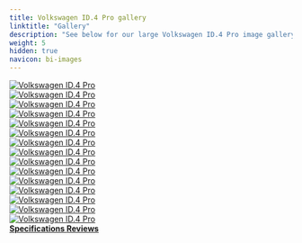 ```yaml
---
title: Volkswagen ID.4 Pro gallery
linktitle: "Gallery"
description: "See below for our large Volkswagen ID.4 Pro image gallery. Click pictures for high-resolution versions."
weight: 5
hidden: true
navicon: bi-images
---
```

<!-- markdownlint-disable MD033 -->
<div class="row" id ="my-gallery">
	<div class="pswp-grid-item col-6 col-md-4">
		<a href="https://media.evkx.net/multimedia/models/volkswagen/id.4/id.4_pro/details_1.jpg"
data-pswp-src="https://media.evkx.net/multimedia/models/volkswagen/id.4/id.4_pro/details_1.jpg"
data-pswp-width="3000"
data-pswp-height="1979" 
target="_blank">
			<img src="https://media.evkx.net/multimedia/models/volkswagen/id.4/id.4_pro/details_1_xst.jpg" alt="Volkswagen ID.4 Pro" class="img-fluid " />
		</a>
	</div>
	<div class="pswp-grid-item col-6 col-md-4">
		<a href="https://media.evkx.net/multimedia/models/volkswagen/id.4/id.4_pro/exterior_1.jpg"
data-pswp-src="https://media.evkx.net/multimedia/models/volkswagen/id.4/id.4_pro/exterior_1.jpg"
data-pswp-width="3000"
data-pswp-height="1922" 
target="_blank">
			<img src="https://media.evkx.net/multimedia/models/volkswagen/id.4/id.4_pro/exterior_1_xst.jpg" alt="Volkswagen ID.4 Pro" class="img-fluid " />
		</a>
	</div>
	<div class="pswp-grid-item col-6 col-md-4">
		<a href="https://media.evkx.net/multimedia/models/volkswagen/id.4/id.4_pro/exterior_2.jpg"
data-pswp-src="https://media.evkx.net/multimedia/models/volkswagen/id.4/id.4_pro/exterior_2.jpg"
data-pswp-width="3000"
data-pswp-height="1979" 
target="_blank">
			<img src="https://media.evkx.net/multimedia/models/volkswagen/id.4/id.4_pro/exterior_2_xst.jpg" alt="Volkswagen ID.4 Pro" class="img-fluid " />
		</a>
	</div>
	<div class="pswp-grid-item col-6 col-md-4">
		<a href="https://media.evkx.net/multimedia/models/volkswagen/id.4/id.4_pro/interior_1.jpg"
data-pswp-src="https://media.evkx.net/multimedia/models/volkswagen/id.4/id.4_pro/interior_1.jpg"
data-pswp-width="3000"
data-pswp-height="1956" 
target="_blank">
			<img src="https://media.evkx.net/multimedia/models/volkswagen/id.4/id.4_pro/interior_1_xst.jpg" alt="Volkswagen ID.4 Pro" class="img-fluid " />
		</a>
	</div>
	<div class="pswp-grid-item col-6 col-md-4">
		<a href="https://media.evkx.net/multimedia/models/volkswagen/id.4/id.4_pro/main_1.jpg"
data-pswp-src="https://media.evkx.net/multimedia/models/volkswagen/id.4/id.4_pro/main_1.jpg"
data-pswp-width="3000"
data-pswp-height="2039" 
target="_blank">
			<img src="https://media.evkx.net/multimedia/models/volkswagen/id.4/id.4_pro/main_1_xst.jpg" alt="Volkswagen ID.4 Pro" class="img-fluid " />
		</a>
	</div>
	<div class="pswp-grid-item col-6 col-md-4">
		<a href="https://media.evkx.net/multimedia/models/volkswagen/id.4/id.4_pro/screens_1.jpg"
data-pswp-src="https://media.evkx.net/multimedia/models/volkswagen/id.4/id.4_pro/screens_1.jpg"
data-pswp-width="3000"
data-pswp-height="2206" 
target="_blank">
			<img src="https://media.evkx.net/multimedia/models/volkswagen/id.4/id.4_pro/screens_1_xst.jpg" alt="Volkswagen ID.4 Pro" class="img-fluid " />
		</a>
	</div>
	<div class="pswp-grid-item col-6 col-md-4">
		<a href="https://media.evkx.net/multimedia/models/volkswagen/id.4/id.4_pro/screens_2.jpg"
data-pswp-src="https://media.evkx.net/multimedia/models/volkswagen/id.4/id.4_pro/screens_2.jpg"
data-pswp-width="3000"
data-pswp-height="2000" 
target="_blank">
			<img src="https://media.evkx.net/multimedia/models/volkswagen/id.4/id.4_pro/screens_2_xst.jpg" alt="Volkswagen ID.4 Pro" class="img-fluid " />
		</a>
	</div>
	<div class="pswp-grid-item col-6 col-md-4">
		<a href="https://media.evkx.net/multimedia/models/volkswagen/id.4/id.4_pro/screens_3.jpg"
data-pswp-src="https://media.evkx.net/multimedia/models/volkswagen/id.4/id.4_pro/screens_3.jpg"
data-pswp-width="3000"
data-pswp-height="2000" 
target="_blank">
			<img src="https://media.evkx.net/multimedia/models/volkswagen/id.4/id.4_pro/screens_3_xst.jpg" alt="Volkswagen ID.4 Pro" class="img-fluid " />
		</a>
	</div>
	<div class="pswp-grid-item col-6 col-md-4">
		<a href="https://media.evkx.net/multimedia/models/volkswagen/id.4/id.4_pro/screens_4.jpg"
data-pswp-src="https://media.evkx.net/multimedia/models/volkswagen/id.4/id.4_pro/screens_4.jpg"
data-pswp-width="3000"
data-pswp-height="2000" 
target="_blank">
			<img src="https://media.evkx.net/multimedia/models/volkswagen/id.4/id.4_pro/screens_4_xst.jpg" alt="Volkswagen ID.4 Pro" class="img-fluid " />
		</a>
	</div>
	<div class="pswp-grid-item col-6 col-md-4">
		<a href="https://media.evkx.net/multimedia/models/volkswagen/id.4/id.4_pro/screens_5.jpg"
data-pswp-src="https://media.evkx.net/multimedia/models/volkswagen/id.4/id.4_pro/screens_5.jpg"
data-pswp-width="3000"
data-pswp-height="2000" 
target="_blank">
			<img src="https://media.evkx.net/multimedia/models/volkswagen/id.4/id.4_pro/screens_5_xst.jpg" alt="Volkswagen ID.4 Pro" class="img-fluid " />
		</a>
	</div>
	<div class="pswp-grid-item col-6 col-md-4">
		<a href="https://media.evkx.net/multimedia/models/volkswagen/id.4/id.4_pro/screens_6.jpg"
data-pswp-src="https://media.evkx.net/multimedia/models/volkswagen/id.4/id.4_pro/screens_6.jpg"
data-pswp-width="3000"
data-pswp-height="2000" 
target="_blank">
			<img src="https://media.evkx.net/multimedia/models/volkswagen/id.4/id.4_pro/screens_6_xst.jpg" alt="Volkswagen ID.4 Pro" class="img-fluid " />
		</a>
	</div>
	<div class="pswp-grid-item col-6 col-md-4">
		<a href="https://media.evkx.net/multimedia/models/volkswagen/id.4/id.4_pro/speakers_1.jpg"
data-pswp-src="https://media.evkx.net/multimedia/models/volkswagen/id.4/id.4_pro/speakers_1.jpg"
data-pswp-width="3000"
data-pswp-height="2000" 
target="_blank">
			<img src="https://media.evkx.net/multimedia/models/volkswagen/id.4/id.4_pro/speakers_1_xst.jpg" alt="Volkswagen ID.4 Pro" class="img-fluid " />
		</a>
	</div>
	<div class="pswp-grid-item col-6 col-md-4">
		<a href="https://media.evkx.net/multimedia/models/volkswagen/id.4/id.4_pro/trunk_1.jpg"
data-pswp-src="https://media.evkx.net/multimedia/models/volkswagen/id.4/id.4_pro/trunk_1.jpg"
data-pswp-width="3000"
data-pswp-height="2000" 
target="_blank">
			<img src="https://media.evkx.net/multimedia/models/volkswagen/id.4/id.4_pro/trunk_1_xst.jpg" alt="Volkswagen ID.4 Pro" class="img-fluid " />
		</a>
	</div>
	<div class="pswp-grid-item col-6 col-md-4">
		<a href="https://media.evkx.net/multimedia/models/volkswagen/id.4/id.4_pro/trunk_2.jpg"
data-pswp-src="https://media.evkx.net/multimedia/models/volkswagen/id.4/id.4_pro/trunk_2.jpg"
data-pswp-width="3000"
data-pswp-height="2000" 
target="_blank">
			<img src="https://media.evkx.net/multimedia/models/volkswagen/id.4/id.4_pro/trunk_2_xst.jpg" alt="Volkswagen ID.4 Pro" class="img-fluid " />
		</a>
	</div>
	<div class="pswp-grid-item col-6 col-md-4">
		<a href="https://media.evkx.net/multimedia/models/volkswagen/id.4/id.4_pro/trunk_3.jpg"
data-pswp-src="https://media.evkx.net/multimedia/models/volkswagen/id.4/id.4_pro/trunk_3.jpg"
data-pswp-width="3000"
data-pswp-height="2000" 
target="_blank">
			<img src="https://media.evkx.net/multimedia/models/volkswagen/id.4/id.4_pro/trunk_3_xst.jpg" alt="Volkswagen ID.4 Pro" class="img-fluid " />
		</a>
	</div>
</div>
<script type="module">
  import PhotoSwipeLightbox from '/js/photoswipe-lightbox.esm.js';
    const lightbox = new PhotoSwipeLightbox({
       gallery: '#my-gallery',
        children: 'a',
        pswpModule: () => import('/js/photoswipe.esm.js')
    });
lightbox.init();
</script>
<div class="mt-3 mb-3">
<a href="../specifications/" class="text-decoration-none text-black">
<strong><i class="bi-arrow-left"></i> Specifications </strong>
</a>
<a href="../reviews/" class="text-decoration-none text-black float-end">
<strong>Reviews <i class="bi-arrow-right"></i></strong>
</a>
</div>
